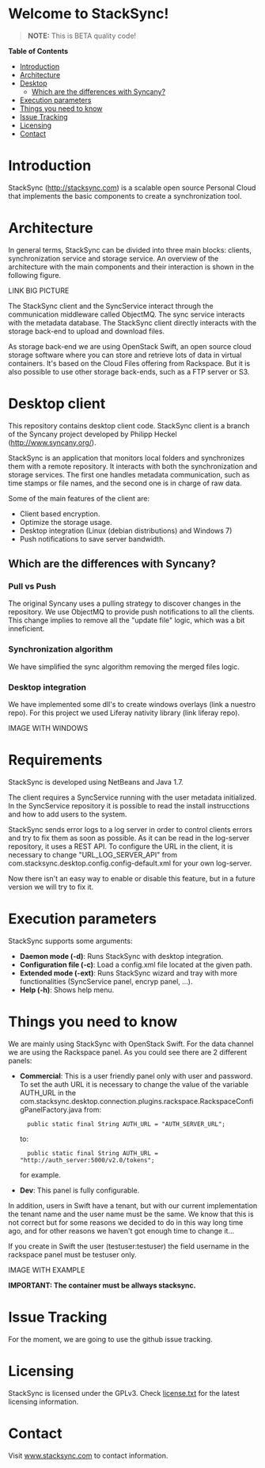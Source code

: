Welcome to StackSync!
=====================

> **NOTE:** This is BETA quality code!

**Table of Contents**

- [Introduction](#introduction)
- [Architecture](#architecture)
- [Desktop](#desktop-client)
  - [Which are the differences with Syncany?](#which-are-the-differences-with-syncany)
- [Execution parameters](#execution-parameters)
- [Things you need to know](#things-you-need-to-know)
- [Issue Tracking](#issue-tracking)
- [Licensing](#licensing)
- [Contact](#contact)

# Introduction

StackSync (<http://stacksync.com>) is a scalable open source Personal Cloud
that implements the basic components to create a synchronization tool.


# Architecture

In general terms, StackSync can be divided into three main blocks: clients,
synchronization service and storage service. An overview of the architecture
with the main components and their interaction is shown in the following figure.

LINK BIG PICTURE

The StackSync client and the SyncService interact through the communication
middleware called ObjectMQ. The sync service interacts with the metadata
database. The StackSync client directly interacts with the storage back-end
to upload and download files.

As storage back-end we are using OpenStack Swift, an open source cloud storage
software where you can store and retrieve lots of data in virtual containers.
It's based on the Cloud Files offering from Rackspace. But it is also possible
to use other storage back-ends, such as a FTP server or S3.

# Desktop client

This repository contains desktop client code. StackSync client is a branch of 
the Syncany project developed by Philipp Heckel (http://www.syncany.org/).

StackSync is an application that monitors local folders and synchronizes them
with a remote repository. It interacts with both the synchronization and storage
services. The first one handles metadata communication, such as time stamps or file
names, and the second one is in charge of raw data.

Some of the main features of the client are:
* Client based encryption.
* Optimize the storage usage.
* Desktop integration (Linux (debian distributions) and Windows 7)
* Push notifications to save server bandwidth.

## Which are the differences with Syncany?
### Pull vs Push
The original Syncany uses a pulling strategy to discover changes in the repository.
We use ObjectMQ to provide push notifications to all the clients. This change
implies to remove all the "update file" logic, which was a bit inneficient.

### Synchronization algorithm
We have simplified the sync algorithm removing the merged files logic.

### Desktop integration
We have implemented some dll's to create windows overlays (link a nuestro repo). For this project we
used Liferay nativity library (link liferay repo).

IMAGE WITH WINDOWS

# Requirements
StackSync is developed using NetBeans and Java 1.7.

The client requires a SyncService running with the user metadata initialized.
In the SyncService repository it is possible to read the install instrucctions
and how to add users to the system.

StackSync sends error logs to a log server in order to control clients
errors and try to fix them as soon as possible. As it can be read in the log-server
repository, it uses a REST API. To configure the URL in the client, it is necessary
to change "URL_LOG_SERVER_API" from com.stacksync.desktop.config.config-default.xml
for your own log-server.

Now there isn't an easy way to enable or disable this feature, but in a future
version we will try to fix it.

# Execution parameters
StackSync supports some arguments:
- **Daemon mode (-d)**: Runs StackSync with desktop integration.
- **Configuration file (-c)**: Load a config.xml file located at the given path.
- **Extended mode (-ext)**: Runs StackSync wizard and tray with more functionalities
(SyncService panel, encryp panel, ...).
- **Help (-h)**: Shows help menu.

# Things you need to know
We are mainly using StackSync with OpenStack Swift. For the data channel we are
using the Rackspace panel. As you could see there are 2 different panels:
- **Commercial**: This is a user friendly panel only with user and password. To
    set the auth URL it is necessary to change the value of the variable AUTH_URL
    in the com.stacksync.desktop.connection.plugins.rackspace.RackspaceConfigPanelFactory.java
    from:

        public static final String AUTH_URL = "AUTH_SERVER_URL";
        
    to:
    
        public static final String AUTH_URL = "http://auth_server:5000/v2.0/tokens";
    for example.
    
- **Dev**: This panel is fully configurable.
    
In addition, users in Swift have a tenant, but with our current implementation
the tenant name and the user name must be the same. We know that this is not
correct but for some reasons we decided to do in this way long time ago, and
for other reasons we haven't got enough time to change it...

If you create in Swift the user (testuser:testuser) the field username in the
rackspace panel must be testuser only.

IMAGE WITH EXAMPLE
    
**IMPORTANT: The container must be allways stacksync.**
    

# Issue Tracking
For the moment, we are going to use the github issue tracking.

# Licensing
StackSync is licensed under the GPLv3. Check [license.txt](license.txt) for the latest
licensing information.

# Contact
Visit www.stacksync.com to contact information.
